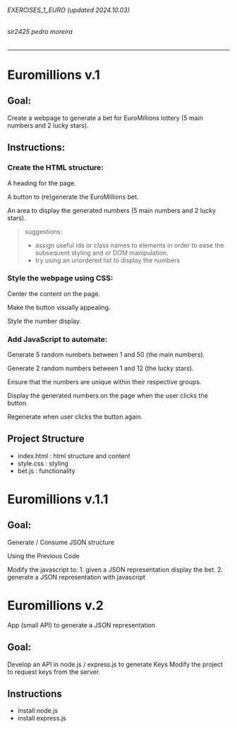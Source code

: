 ###### EXERCISES_1_EURO (updated 2024.10.03)

###### sir2425 pedro moreira

---

# Euromillions v.1

## Goal:

Create a webpage to generate a bet for EuroMillions lottery (5 main numbers and 2 lucky stars).

## Instructions:

### Create the HTML structure:

A heading for the page.

A button to (re)generate the EuroMillions bet.

An area to display the generated numbers (5 main numbers and 2 lucky stars).

> suggestions:
>
> - assign useful ids or class names to elements in order to ease the subsequent styling and or DOM manipulation.
> - try using an unordered list to display the numbers

### Style the webpage using CSS:

Center the content on the page.

Make the button visually appealing.

Style the number display.

### Add JavaScript to automate:

Generate 5 random numbers between 1 and 50 (the main numbers).

Generate 2 random numbers between 1 and 12 (the lucky stars).

Ensure that the numbers are unique within their respective groups.

Display the generated numbers on the page when the user clicks the button.

Regenerate when user clicks the button again.

## Project Structure

- index.html : html structure and content
- style.css : styling
- bet.js : functionality

# Euromillions v.1.1

## Goal:

Generate / Consume JSON structure

Using the Previous Code

Modify the javascript to: 1. given a JSON representation display the bet. 2. generate a JSON representation with javascript

# Euromillions v.2

App (small API) to generate a JSON representation

## Goal:

Develop an API in node.js / express.js to generate Keys
Modify the project to request keys from the server.

## Instructions

- install node.js
- install express.js

